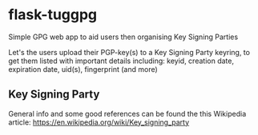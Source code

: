 # flask-tuggpg
 Simple GPG web app to aid users then organising Key Signing Parties

 Let's the users upload their PGP-key(s) to a Key Signing Party keyring,
 to get them listed with important details including: 
 keyid, creation date, expiration date, uid(s), fingerprint (and more)

## Key Signing Party
 General info and some good references can be found the this Wikipedia article:
 https://en.wikipedia.org/wiki/Key_signing_party
